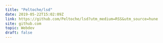 ```yaml
---
title: "Peltoche/lsd"
date: 2019-05-22T15:02:09Z
link: https://github.com/Peltoche/lsd?utm_medium=RSS&utm_source=hune
site: github.com
topic: Webdev
draft: false
---
```

